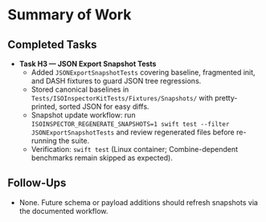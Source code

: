 # Summary of Work

## Completed Tasks

- **Task H3 — JSON Export Snapshot Tests**
  - Added `JSONExportSnapshotTests` covering baseline, fragmented init, and DASH fixtures to guard JSON tree regressions.
  - Stored canonical baselines in `Tests/ISOInspectorKitTests/Fixtures/Snapshots/` with pretty-printed, sorted JSON for easy diffs.
  - Snapshot update workflow: run `ISOINSPECTOR_REGENERATE_SNAPSHOTS=1 swift test --filter JSONExportSnapshotTests` and review regenerated files before re-running the suite.
  - Verification: `swift test` (Linux container; Combine-dependent benchmarks remain skipped as expected).

## Follow-Ups

- None. Future schema or payload additions should refresh snapshots via the documented workflow.
